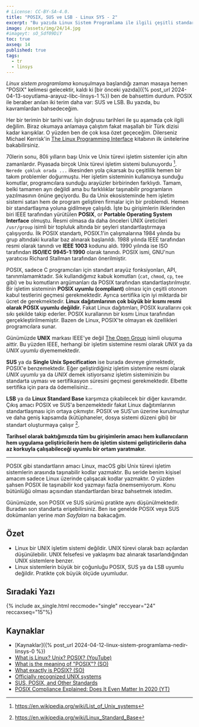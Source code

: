 ```yaml
---
# License: CC-BY-SA-4.0.
title: "POSIX, SUS ve LSB - Linux SYS - 2"
excerpt: "Bu yazıda Linux Sistem Programlama ile ilgili çeşitli standartlara bakıyoruz."
image: /assets/img/24/14.jpg
#imageyt: sO_Sdf09DiY
toc: true
axseq: 14
published: true
tags:
  - tr
  - linsys
---
```


*Linux sistem programlama* konuşulmaya başlandığı zaman masaya hemen "POSIX"
kelimesi gelecektir, kaldı ki
[bir önceki yazıda]({% post_url 2024-04-13-soyutlama-arayuz-libc-linsys-1 %})
ben de bahsettim durdum. POSIX ile beraber anılan iki terim daha var: SUS ve
LSB. Bu yazıda, bu kavramlardan bahsedeceğim.

Her bir terimin bir tarihi var. İşin doğrusu tarihleri ile şu aşamada çok ilgili
değilim. Biraz okumaya anlamaya çalıştım fakat maşallah bir Türk dizisi kadar
karışıklar. O yüzden ben de çok kısa özet geçeceğim. Dilerseniz Michael
Kerrisk'in [The Linux Programming Interface](https://man7.org/tlpi/) kitabının
ilk ünitelerine bakabilirsiniz.

70lerin sonu, 80li yılların başı Unix ve Unix türevi işletim sistemler için
altın zamanlardır. Piyasada birçok Unix türevi işletim sistemi bulunuyordu
[^1f]. `Nerede çokluk orada ...` ilkesinden yola çıkarsak bu çeşitlilik hemen
bir takım problemler doğurmuştu. Her işletim sisteminin kullanıcıya sunduğu
komutlar, programcılara sunduğu arayüzler birbirinden farklıydı. Tamam, belki
tamamen ayrı değildi ama bu farklılıklar taşınabilir programların yazılmasının
önüne geçiyordu. Bu da Unix ekosisteminde hem işletim sistemi satan hem de
program geliştiren firmalar için bir problemdi. Hemen bir standartlaşma yoluna
gidilmeye çalışıldı. İşte bu girişimlerin ilklerinden biri IEEE tarafından
yürütülen **POSIX**, or **Portable Operating System Interface** olmuştu. Resmi
olmasa da daha önceleri UNIX üreticileri `/usr/group` isimli bir topluluk
altında bir şeyleri standartlaştırmaya çalışıyordu. İlk POSIX standartı,
POSIX.1'in çalışmalarına 1984 yılında bu grup altındaki kurallar baz alınarak
başlanıldı. 1988 yılında IEEE tarafından resmi olarak tanındı ve **IEEE 1003**
kodunu aldı. 1990 yılında ise ISO tarafından **ISO/IEC 9945-1:1990** olarak
tanındı. POSIX ismi, GNU'nun yaratıcısı Richard Stallman tarafından
önerilmiştir.

POSIX, sadece C programcıları için standart arayüz fonksiyonları, API,
tanınmlamamktadır. Sık kullandığımız kabuk komutları (`cat`, `chmod`, `cp`,
`tee` gibi) ve bu komutların argümanları da POSIX tarafından
standartlaştırılmıştır. Bir işletim sisteminin **POSIX uyumlu (compliant)**
olması için çeşitli otonom kabul testlerini geçmesi gerekmektedir. Ayrıca
sertifika için iyi miktarda bir ücret de gerekmektedir. **Linux dağıtımlarının
çok büyük bir kısmı resmi olarak POSIX uyumlu değildir.** Fakat Linux
dağıtımları, POSIX kurallarını çok sıkı şekilde takip ederler. POSIX
kurallarının bir kısmı Linux tarafından gerçekleştirilmemiştir. Bazen de Linux,
POSIX'te olmayan ek özellikleri programcılara sunar.

Günümüzde **UNIX** markası IEEE'ye değil [The Open
Group](https://unix.org/trademark.html) isimli oluşuma aittir. Bu yüzden IEEE,
herhangi bir işletim sistemine resmi olarak *UNIX* ya da *UNIX uyumlu*
diyememektedir.

**SUS** ya da **Single Unix Specification** ise burada devreye girmektedir,
POSIX'e benzemektedir. Eğer geliştirdiğiniz işletim sistemine resmi olarak *UNIX
uyumlu* ya da *UNIX* demek istiyorsanız işletim sisteminizin bu standarta uyması
ve sertifikasyon süresini geçmesi gerekmektedir. Elbette sertifika için para da
ödemelisiniz...

**LSB** ya da **Linux Standard Base** karşımıza çıkabilecek bir diğer kavramdır.
Çıkış amacı POSIX ve SUS'a benzemektedir fakat Linux dağıtımlarının
standartlaşması için ortaya çıkmıştır. POSIX ve SUS'un üzerine kurulmuştur ve
daha geniş kapsamda (kütüphaneler, dosya sistemi düzeni gibi) bir standart
oluşturmaya çalışır [^2f].

**Tarihsel olarak baktığımızda tüm bu girişimlerin amacı hem kullanıcıların hem
uygulama geliştiricilerin hem de işletim sistemi geliştiricilerin daha az
korkuyla çalışabileceği uyumlu bir ortam yaratmakır.**

---

POSIX gibi standartların amacı Linux, macOS gibi Unix türevi işletim sistemlerin
arasında taşınabilir kodlar yazmaktır. Bu seride benim kişisel amacım sadece
Linux üzerinde çalışacak kodlar yazmaktır. O yüzden şahsen POSIX ile taşınabilir
kod yazmayı fazla önemsemiyorum. Konu bütünlüğü olması açısından standartlardan
biraz bahsetmek istedim.

Günümüzde, son POSIX ve SUS sürümü pratikte aynı düşünülmektedir. Buradan son
standarta erişebilirsiniz. Ben ise genelde POSIX veya SUS dokümanları yerine
*man Sayfaları* na bakacağım.

## Özet

- Linux bir UNIX işletim sistemi değildir. UNIX türevi olarak bazı açılardan
  düşünülebilir. UNIX felsefesi ve yaklaşımı baz alınarak tasarlandığından UNIX
  sistemlere benzer.
- Linux sistemlerin büyük bir çoğunluğu POSIX, SUS ya da LSB uyumlu değildir.
  Pratikte çok büyük ölçüde uyumludur.

## Sıradaki Yazı

{% include ax_single.html reccmode="single" reccyear="24" reccaxseq="15"%}

## Kaynaklar

- [Kaynaklar]({% post_url 2024-04-12-linux-sistem-programlama-nedir-linsys-0 %})
- [What is Linux? Unix? POSIX? (YouTube)](https://www.youtube.com/watch?v=hy4OeVCLGZ4)
- [What is the meaning of "POSIX"? (SO)](https://stackoverflow.com/questions/1780599/what-is-the-meaning-of-posix)
- [What exactly is POSIX? (SO)](https://unix.stackexchange.com/q/11983)
- [Officially recognized UNIX systems](https://www.opengroup.org/openbrand/register/)
- [SUS, POSIX, and Other Standards](https://dcjtech.info/topic/sus-posix-and-other-standards/)
- [POSIX Compliance Explained: Does It Even Matter In 2020 (YT)](https://www.youtube.com/watch?v=728Eu5RFoTs)

[^1f]: <https://en.wikipedia.org/wiki/List_of_Unix_systems>
[^2f]: <https://en.wikipedia.org/wiki/Linux_Standard_Base>
